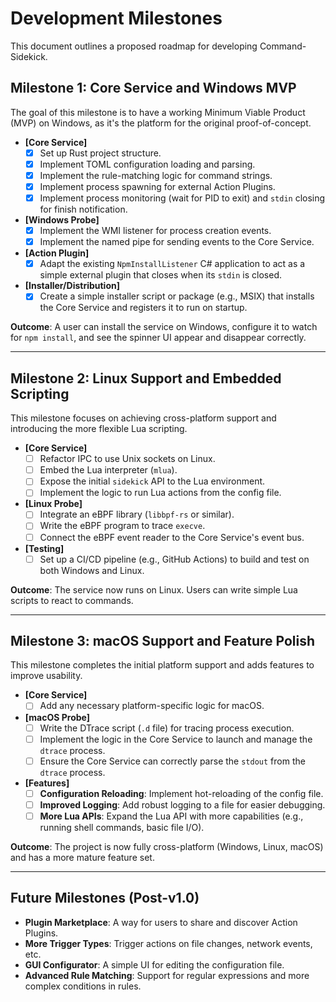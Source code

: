 # Development Milestones

This document outlines a proposed roadmap for developing Command-Sidekick.

## Milestone 1: Core Service and Windows MVP

The goal of this milestone is to have a working Minimum Viable Product (MVP) on Windows, as it's the platform for the original proof-of-concept.

- **[Core Service]**
    - [x] Set up Rust project structure.
    - [x] Implement TOML configuration loading and parsing.
    - [x] Implement the rule-matching logic for command strings.
    - [x] Implement process spawning for external Action Plugins.
    - [x] Implement process monitoring (wait for PID to exit) and `stdin` closing for finish notification.

- **[Windows Probe]**
    - [x] Implement the WMI listener for process creation events.
    - [x] Implement the named pipe for sending events to the Core Service.

- **[Action Plugin]**
    - [x] Adapt the existing `NpmInstallListener` C# application to act as a simple external plugin that closes when its `stdin` is closed.

- **[Installer/Distribution]**
    - [x] Create a simple installer script or package (e.g., MSIX) that installs the Core Service and registers it to run on startup.

**Outcome**: A user can install the service on Windows, configure it to watch for `npm install`, and see the spinner UI appear and disappear correctly.

---

## Milestone 2: Linux Support and Embedded Scripting

This milestone focuses on achieving cross-platform support and introducing the more flexible Lua scripting.

- **[Core Service]**
    - [ ] Refactor IPC to use Unix sockets on Linux.
    - [ ] Embed the Lua interpreter (`mlua`).
    - [ ] Expose the initial `sidekick` API to the Lua environment.
    - [ ] Implement the logic to run Lua actions from the config file.

- **[Linux Probe]**
    - [ ] Integrate an eBPF library (`libbpf-rs` or similar).
    - [ ] Write the eBPF program to trace `execve`.
    - [ ] Connect the eBPF event reader to the Core Service's event bus.

- **[Testing]**
    - [ ] Set up a CI/CD pipeline (e.g., GitHub Actions) to build and test on both Windows and Linux.

**Outcome**: The service now runs on Linux. Users can write simple Lua scripts to react to commands.

---

## Milestone 3: macOS Support and Feature Polish

This milestone completes the initial platform support and adds features to improve usability.

- **[Core Service]**
    - [ ] Add any necessary platform-specific logic for macOS.

- **[macOS Probe]**
    - [ ] Write the DTrace script (`.d` file) for tracing process execution.
    - [ ] Implement the logic in the Core Service to launch and manage the `dtrace` process.
    - [ ] Ensure the Core Service can correctly parse the `stdout` from the `dtrace` process.

- **[Features]**
    - [ ] **Configuration Reloading**: Implement hot-reloading of the config file.
    - [ ] **Improved Logging**: Add robust logging to a file for easier debugging.
    - [ ] **More Lua APIs**: Expand the Lua API with more capabilities (e.g., running shell commands, basic file I/O).

**Outcome**: The project is now fully cross-platform (Windows, Linux, macOS) and has a more mature feature set.

---

## Future Milestones (Post-v1.0)

- **Plugin Marketplace**: A way for users to share and discover Action Plugins.
- **More Trigger Types**: Trigger actions on file changes, network events, etc.
- **GUI Configurator**: A simple UI for editing the configuration file.
- **Advanced Rule Matching**: Support for regular expressions and more complex conditions in rules.
